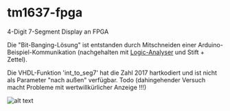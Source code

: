# tm1637-fpga
4-Digit 7-Segment Display an FPGA

Die "Bit-Banging-Lösung" ist entstanden durch Mitschneiden einer Arduino-Beispiel-Kommunikation (nachgehalten mit [Logic-Analyser](https://www.saleae.com/de) und Stift + Zettel).

Die VHDL-Funktion 'int_to_seg7' hat die Zahl 2017 hartkodiert und ist nicht als Parameter "nach außen" verfügbar. 
Todo (dahingehender Versuch macht Probleme mit wertwillkürlicher Anzeige !!!)

![alt text](https://i.ebayimg.com/images/g/qf8AAOSw301aUlaS/s-l400.jpg "TM1637")
